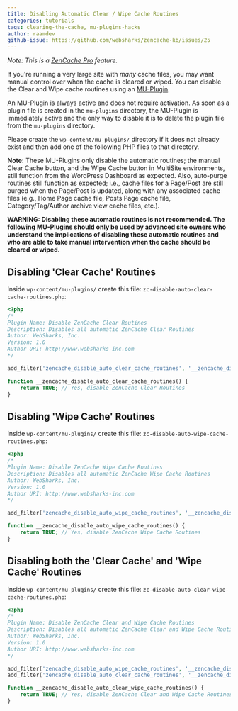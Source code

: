 ```yaml
---
title: Disabling Automatic Clear / Wipe Cache Routines
categories: tutorials
tags: clearing-the-cache, mu-plugins-hacks
author: raamdev
github-issue: https://github.com/websharks/zencache-kb/issues/25
---
```


_Note: This is a [ZenCache Pro](http://zencache.com/prices/) feature._

If you're running a very large site with _many_ cache files, you may want manual control over when the cache is cleared or wiped. You can disable the Clear and Wipe cache routines using an [MU-Plugin](http://codex.wordpress.org/Must_Use_Plugins). 

An MU-Plugin is always active and does not require activation. As soon as a plugin file is created in the `mu-plugins` directory, the MU-Plugin is immediately active and the only way to disable it is to delete the plugin file from the `mu-plugins` directory.

Please create the `wp-content/mu-plugins/` directory if it does not already exist and then add one of the following PHP files to that directory. 

**Note:** These MU-Plugins only disable the automatic routines; the manual Clear Cache button, and the Wipe Cache button in MultiSite environments, still function from the WordPress Dashboard as expected. Also, auto-purge routines still function as expected; i.e., cache files for a Page/Post are still purged when the Page/Post is updated, along with any associated cache files (e.g., Home Page cache file, Posts Page cache file, Category/Tag/Author archive view cache files, etc.).

**WARNING: Disabling these automatic routines is not recommended. The following MU-Plugins should only be used by advanced site owners who understand the implications of disabling these automatic routines and who are able to take manual intervention when the cache should be cleared or wiped.** 

## Disabling 'Clear Cache' Routines

Inside `wp-content/mu-plugins/` create this file: `zc-disable-auto-clear-cache-routines.php`:

```php
<?php
/*
Plugin Name: Disable ZenCache Clear Routines
Description: Disables all automatic ZenCache Clear Routines
Author: WebSharks, Inc.
Version: 1.0
Author URI: http://www.websharks-inc.com
*/

add_filter('zencache_disable_auto_clear_cache_routines', '__zencache_disable_auto_clear_cache_routines', 10, 0);

function __zencache_disable_auto_clear_cache_routines() {
	return TRUE; // Yes, disable ZenCache Clear Routines
}

```

## Disabling 'Wipe Cache' Routines

Inside `wp-content/mu-plugins/` create this file: `zc-disable-auto-wipe-cache-routines.php`:

```php
<?php
/*
Plugin Name: Disable ZenCache Wipe Cache Routines
Description: Disables all automatic ZenCache Wipe Cache Routines
Author: WebSharks, Inc.
Version: 1.0
Author URI: http://www.websharks-inc.com
*/

add_filter('zencache_disable_auto_wipe_cache_routines', '__zencache_disable_auto_wipe_cache_routines', 10, 0);

function __zencache_disable_auto_wipe_cache_routines() {
	return TRUE; // Yes, disable ZenCache Wipe Cache Routines
}
```

## Disabling both the 'Clear Cache' and 'Wipe Cache' Routines

Inside `wp-content/mu-plugins/` create this file: `zc-disable-auto-clear-wipe-cache-routines.php`:

```php
<?php
/*
Plugin Name: Disable ZenCache Clear and Wipe Cache Routines
Description: Disables all automatic ZenCache Clear and Wipe Cache Routines
Author: WebSharks, Inc.
Version: 1.0
Author URI: http://www.websharks-inc.com
*/

add_filter('zencache_disable_auto_wipe_cache_routines', '__zencache_disable_auto_clear_wipe_cache_routines', 10, 0);
add_filter('zencache_disable_auto_clear_cache_routines', '__zencache_disable_auto_clear_wipe_cache_routines', 10, 0);

function __zencache_disable_auto_clear_wipe_cache_routines() {
	return TRUE; // Yes, disable ZenCache Clear and Wipe Cache Routines
}
```
